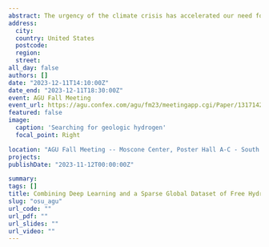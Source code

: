 ```yaml
---
abstract: The urgency of the climate crisis has accelerated our need for a suite of scalable green energy sources. A promising and rapidly developing candidate is naturally occurring free hydrogen. A limited number of locations sprinkled throughout the planet have associated subsurface sources of free hydrogen with ~1 km in diameter ovoidal-shaped “fairy circles” visible at the surface in satellite imagery and digital elevation models. To expedite the discovery of these often subtle and poorly understood features, we have developed a deep learning object detection model to scan the planet for their occurrence. While often occurring in low elevation plains, human agriculture can “overwrite” the surface expression of fairy circles, making them even more of a challenge to detect. In an effort to overcome this, and other forms of camouflage, e.g. vegetation, we intentionally over predict with our deep learning model. We then draw on geomorphic and spectral patterns, informed by a sparse dataset of free hydrogen associated fairy circles and a larger dataset of manually identified fairy circles, to constrain which fairy circles are most likely to be associated with geologic hydrogen. Expediting a determination of whether naturally occurring free hydrogen is a viable and scalable alternative energy source is of immediate priority towards achieving a net-zero future.
address:
  city: 
  country: United States
  postcode: 
  region: 
  street: 
all_day: false
authors: []
date: "2023-12-11T14:10:00Z"
date_end: "2023-12-11T18:30:00Z"
event: AGU Fall Meeting
event_url: https://agu.confex.com/agu/fm23/meetingapp.cgi/Paper/1317142
featured: false
image:
  caption: 'Searching for geologic hydrogen'
  focal_point: Right

location: "AGU Fall Meeting -- Moscone Center, Poster Hall A-C - South (Exhibition Level, South, MC), San Francisco, CA"
projects:
publishDate: "2023-11-12T00:00:00Z"

summary: 
tags: []
title: Combining Deep Learning and a Sparse Global Dataset of Free Hydrogen Associated Fairy Circles to Inform Exploration into a Potentially Revolutionizing Green Energy Source (NS13C-0528)
slug: "osu_agu"
url_code: ""
url_pdf: ""
url_slides: ""
url_video: ""
---
```


<script defer src="https://cdn.commento.io/js/commento.js"></script>
<div id="commento"></div>
